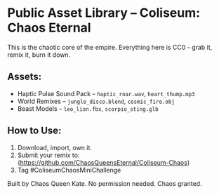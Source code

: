 # Public Asset Library – Coliseum: Chaos Eternal

This is the chaotic core of the empire. Everything here is CC0 - grab it, remix it, burn it down.

## Assets:
- Haptic Pulse Sound Pack – `haptic_roar.wav`, `heart_thump.mp3`
- World Remixes – `jungle_disco.blend`, `cosmic_fire.obj`
- Beast Models – `leo_lion.fbx`, `scorpio_sting.glb`

## How to Use:
1. Download, import, own it.
2. Submit your remix to: (https://github.com/ChaosQueensEternal/Coliseum-Chaos)
3. Tag #ColiseumChaosMiniChallenge

Built by Chaos Queen Kate. No permission needed. Chaos granted.
